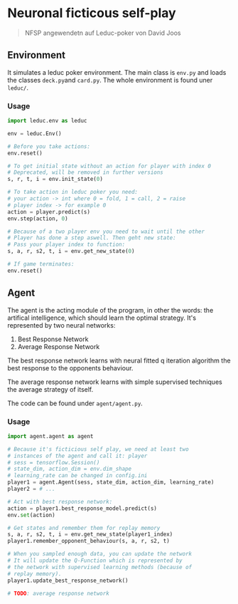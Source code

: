# Neuronal ficticous self-play
>  NFSP angewendetn auf Leduc-poker von David Joos

## Environment

It simulates a leduc poker environment. The main class is `env.py` and loads the classes `deck.py`and
`card.py`.
The whole environment is found uner `leduc/`.

### Usage
```python
import leduc.env as leduc

env = leduc.Env()

# Before you take actions:
env.reset()

# To get initial state without an action for player with index 0
# Deprecated, will be removed in further versions
s, r, t, i = env.init_state(0)

# To take action in leduc poker you need:
# your action -> int where 0 = fold, 1 = call, 2 = raise
# player index -> for example 0
action = player.predict(s)
env.step(action, 0)

# Because of a two player env you need to wait until the other 
# Player has done a step aswell. Then geht new state:
# Pass your player index to function:
s, a, r, s2, t, i = env.get_new_state(0)

# If game terminates:
env.reset()
```

## Agent
The agent is the acting module of the program, in other the words:
the artifical intelligence, which should learn the optimal
strategy. It's represented by two neural networks:

1. Best Response Network
2. Average Response Network

The best response network learns with neural fitted q iteration
algorithm the best response to the opponents behaviour.

The average response network learns with simple supervised 
techniques the average strategy of itself.

The code can be found under `agent/agent.py`.

### Usage
```python
import agent.agent as agent

# Because it's ficticious self play, we need at least two
# instances of the agent and call it: player
# sess = tensorflow.Session()
# state_dim, action_dim = env.dim_shape
# learning_rate can be changed in config.ini
player1 = agent.Agent(sess, state_dim, action_dim, learning_rate)
player2 = # ...

# Act with best response network:
action = player1.best_response_model.predict(s)
env.set(action)

# Get states and remember them for replay memory
s, a, r, s2, t, i = env.get_new_state(player1_index)
player1.remember_opponent_behaviour(s, a, r, s2, t)

# When you sampled enough data, you can update the network
# It will update the Q-Function which is represented by 
# the network with supervised learning methods (because of
# replay memory).
player1.update_best_response_network()

# TODO: average response network

```


